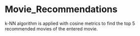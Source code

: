 # Movie_Recommendations

k-NN algorithm is applied with cosine metrics to find the top 5 recommended movies of the entered movie. 
